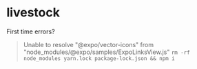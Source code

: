 # livestock


First time errors?
> Unable to resolve "@expo/vector-icons" from "node_modules/@expo/samples/ExpoLinksView.js"
`rm -rf node_modules yarn.lock package-lock.json && npm i`